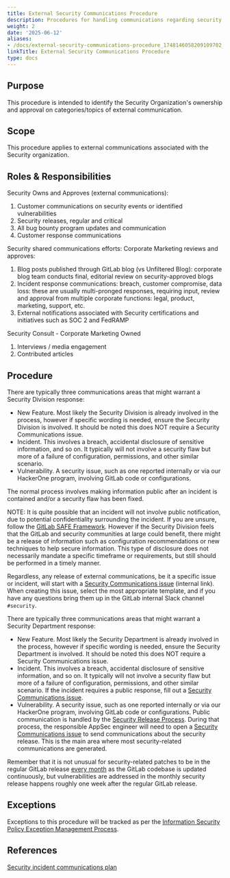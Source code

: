 ```yaml
---
title: External Security Communications Procedure
description: Procedures for handling communications regarding security
weight: 2
date: '2025-06-12'
aliases:
- /docs/external-security-communications-procedure_1748146058209109702_1_1/
linkTitle: External Security Communications Procedure
type: docs
---
```


## Purpose

This procedure is intended to identify the Security Organization's ownership and approval on categories/topics of external communication.

## Scope

This procedure applies to external communications associated with the Security organization.

## Roles & Responsibilities

Security Owns and Approves (external communications):

1. Customer communications on security events or identified vulnerabilities
1. Security releases, regular and critical
1. All bug bounty program updates and communication
1. Customer response communications

Security shared communications efforts: Corporate Marketing reviews and approves:

1. Blog posts published through GitLab blog (vs Unfiltered Blog): corporate blog team conducts final, editorial review on security-approved blogs
1. Incident response communications: breach, customer compromise, data loss: these are usually multi-pronged responses, requiring input, review and approval from multiple corporate functions: legal, product, marketing, support, etc.
1. External notifications associated with Security certifications and initiatives such as SOC 2 and FedRAMP

Security Consult - Corporate Marketing Owned

1. Interviews / media engagement
1. Contributed articles

## Procedure

There are typically three communications areas that might warrant a Security Division response:

- New Feature. Most likely the Security Division is already involved in the process, however if specific wording is needed, ensure the Security Division is involved. It should be noted this does NOT require a Security Communications issue.
- Incident. This involves a breach, accidental disclosure of sensitive information, and so on. It typically will not involve a security flaw but more of a failure of configuration, permissions, and other similar scenario.
- Vulnerability. A security issue, such as one reported internally or via our HackerOne program, involving GitLab code or configurations.

The normal process involves making information public after an incident is contained and/or a security flaw has been fixed.

NOTE: It is quite possible that an incident will not involve public notification, due to potential confidentiality surrounding the incident. If you are unsure, follow the [GitLab SAFE Framework](/handbook/legal/safe-framework/). However if the Security Division feels that the GitLab and security communities at large could benefit, there might be a release of information such as configuration recommendations or new techniques to help secure information. This type of disclosure does not necessarily mandate a specific timeframe or requirements, but still should be performed in a timely manner.

Regardless, any release of external communications, be it a specific issue or incident, will start with a [Security Communications issue](https://gitlab.com/gitlab-com/gl-security/security-communications/communications/-/issues/new) (internal link). When creating this issue, select the most appropriate template, and if you have any questions bring them up in the GitLab internal Slack channel `#security`.

There are typically three communications areas that might warrant a Security Department response:

- New Feature. Most likely the Security Department is already involved in the process, however if specific wording is needed, ensure the Security Department is involved. It should be noted this does NOT require a Security Communications issue.
- Incident. This involves a breach, accidental disclosure of sensitive information, and so on. It typically will not involve a security flaw but more of a failure of configuration, permissions, and other similar scenario. If the incident requires a public response, fill out a [Security Communications issue](https://gitlab.com/gitlab-com/gl-security/security-communications/communications/-/issues/new).
- Vulnerability. A security issue, such as one reported internally or via our HackerOne program, involving GitLab code or configurations. Public communication is handled by the [Security Release Process](https://gitlab.com/gitlab-com/gl-infra/readiness/-/tree/master/library/security-releases-development). During that process, the responsible AppSec engineer will need to open a [Security Communications issue](https://gitlab.com/gitlab-com/gl-security/security-communications/communications/-/issues/new) to send communications about the security release. This is the main area where most security-related communications are generated.

Remember that it is not unusual for security-related patches to be in the regular GitLab release [every month](/handbook/engineering/releases/) as the GitLab codebase is updated continuously, but vulnerabilities are addressed in the monthly security release happens roughly one week after the regular GitLab release.

## Exceptions

Exceptions to this procedure will be tracked as per the [Information Security Policy Exception Management Process](/handbook/security/controlled-document-procedure/#exceptions).

## References

[Security incident communications plan](/handbook/security/security-operations/sirt/security-incident-communication-plan/)
